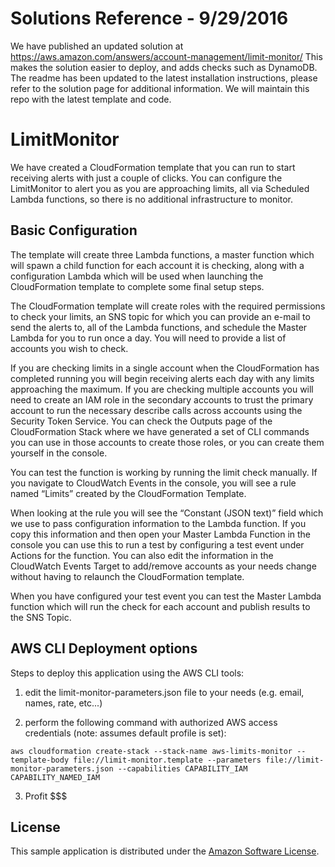 # Solutions Reference - 9/29/2016
We have published an updated solution at https://aws.amazon.com/answers/account-management/limit-monitor/
This makes the solution easier to deploy, and adds checks such as DynamoDB.  The readme has been updated to the latest installation instructions, please refer to the solution page for additional information.  We will maintain this repo with the latest template and code.

# LimitMonitor

We have created a CloudFormation template that you can run to start receiving alerts with just a couple of clicks.  You can configure the LimitMonitor to alert you as you are approaching limits, all via Scheduled Lambda functions, so there is no additional infrastructure to monitor.

## Basic Configuration

The template will create three Lambda functions, a master function which will spawn a child function for each account it is checking, along with a configuration Lambda which will be used when launching the CloudFormation template to complete some final setup steps.

The CloudFormation template will create roles with the required permissions to check your limits, an SNS topic for which you can provide an e-mail to send the alerts to, all of the Lambda functions, and schedule the Master Lambda for you to run once a day.  You will need to provide a list of accounts you wish to check.

If you are checking limits in a single account when the CloudFormation has completed running you will begin receiving alerts each day with any limits approaching the maximum.  If you are checking multiple accounts you will need to create an IAM role in the secondary accounts to trust the primary account to run the necessary describe calls across accounts using the Security Token Service.  You can check the Outputs page of the CloudFormation Stack where we have generated a set of CLI commands you can use in those accounts to create those roles, or you can create them yourself in the console.

You can test the function is working by running the limit check manually.  If you navigate to CloudWatch Events in the console, you will see a rule named “Limits” created by the CloudFormation Template.

When looking at the rule you will see the “Constant (JSON text)” field which we use to pass configuration information to the Lambda function.  If you copy this information and then open your Master Lambda Function in the console you can use this to run a test by configuring a test event under Actions for the function.  You can also edit the information in the CloudWatch Events Target to add/remove accounts as your needs change without having to relaunch the CloudFormation template.

When you have configured your test event you can test the Master Lambda function which will run the check for each account and publish results to the SNS Topic.

## AWS CLI Deployment options

Steps to deploy this application using the AWS CLI tools:

1. edit the limit-monitor-parameters.json file to your needs (e.g. email, names, rate, etc...)

2. perform the following command with authorized AWS access credentials (note: assumes default profile is set):

`aws cloudformation create-stack --stack-name aws-limits-monitor --template-body file://limit-monitor.template --parameters file://limit-monitor-parameters.json --capabilities CAPABILITY_IAM CAPABILITY_NAMED_IAM`

3. Profit $$$

## License

This sample application is distributed under the
[Amazon Software License](https://aws.amazon.com/asl/).

